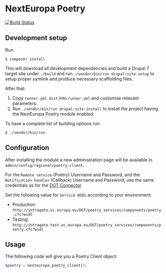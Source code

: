 # NextEuropa Poetry

[![Build Status](https://travis-ci.org/ec-europa/nexteuropa_poetry.svg?branch=master)](https://travis-ci.org/ec-europa/nexteuropa_poetry)

## Development setup

Run:

```
$ composer install
```

This will download all development dependencies and build a Drupal 7 target site under `./build` and run
`./vendor/bin/run drupal:site-setup` to setup proper symlink and produce necessary scaffolding files.

After that:

1. Copy `runner.yml.dist` into `runner.yml` and customise relevant parameters.
2. Run `./vendor/bin/run drupal:site-install` to install the project having the NextEuropa Poetry module enabled.

To have a complete list of building options run:

```
$ ./vendor/bin/run
```

## Configuration

After installing the module a new administration page will be available in `admin/config/regional/poetry-client`.

For the `Remote service` (Poetry) Username and Password, and the `Notification handler` (Callback) Username and Password, 
use the same credentials as for the [DGT Connector](https://github.com/ec-europa/platform-dev/tree/release-2.5/profiles/common/modules/features/nexteuropa_dgt_connector#user-content-general-settings-see-dgt-reference-explanation)

Set the following value for `Service WSDL` according to your environment:

- Production: `http://intragate.ec.europa.eu/DGT/poetry_services/components/poetry.cfc?wsdl`
- Testing: `http://intragate.test.ec.europa.eu/DGT/poetry_services/components/poetry.cfc?wsdl`

## Usage

The following code will give you a Poetry Client object:

```php
$poetry = nexteuropa_poetry_client();
```
